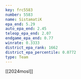 ```yaml
---
key: frc5583
number: 5583
name: SistamatiK
epa_end: 5.29
auto_epa_end: 2.45
teleop_epa_end: 2.07
endgame_epa_end: 0.77
winrate: 0.3333
district_epa_rank: 1662
district_epa_percentile: 0.0772
type: Team
---
```

[[2024mosl]]
